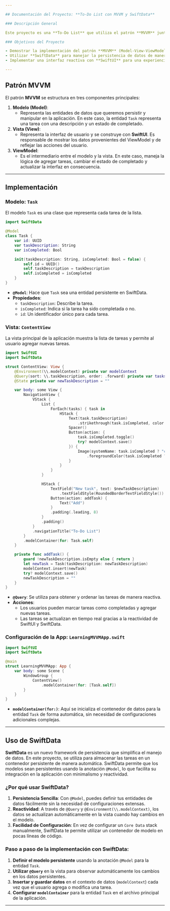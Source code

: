 ```yaml
---

## Documentación del Proyecto: **To-Do List con MVVM y SwiftData**

### Descripción General

Este proyecto es una **To-Do List** que utiliza el patrón **MVVM** junto con **SwiftUI** y **SwiftData** para manejar la persistencia de datos. La aplicación permite a los usuarios agregar, visualizar y completar tareas, reflejando los cambios de manera reactiva en la interfaz de usuario.

### Objetivos del Proyecto

- Demostrar la implementación del patrón **MVVM** (Model-View-ViewModel).
- Utilizar **SwiftData** para manejar la persistencia de datos de manera eficiente.
- Implementar una interfaz reactiva con **SwiftUI** para una experiencia fluida.

---
```


## Patrón MVVM

El patrón **MVVM** se estructura en tres componentes principales:

1. **Modelo (Model)**:
    - Representa las entidades de datos que queremos persistir y manipular en la aplicación. En este caso, la entidad `Task` representa una tarea con una descripción y un estado de completado.
2. **Vista (View)**:
    - Representa la interfaz de usuario y se construye con **SwiftUI**. Es responsable de mostrar los datos provenientes del ViewModel y de reflejar las acciones del usuario.
3. **ViewModel**:
    - Es el intermediario entre el modelo y la vista. En este caso, maneja la lógica de agregar tareas, cambiar el estado de completado y actualizar la interfaz en consecuencia.

---

## Implementación

### Modelo: `Task`

El modelo `Task` es una clase que representa cada tarea de la lista.

```swift
import SwiftData

@Model
class Task {
    var id: UUID
    var taskDescription: String
    var isCompleted: Bool

    init(taskDescription: String, isCompleted: Bool = false) {
        self.id = UUID()
        self.taskDescription = taskDescription
        self.isCompleted = isCompleted
    }
}

```

- **`@Model`**: Hace que `Task` sea una entidad persistente en SwiftData.
- **Propiedades**:
    - `taskDescription`: Describe la tarea.
    - `isCompleted`: Indica si la tarea ha sido completada o no.
    - `id`: Un identificador único para cada tarea.

### Vista: `ContentView`

La vista principal de la aplicación muestra la lista de tareas y permite al usuario agregar nuevas tareas.

```swift
import SwiftUI
import SwiftData

struct ContentView: View {
    @Environment(\\.modelContext) private var modelContext
    @Query(sort: \\.taskDescription, order: .forward) private var tasks: [Task]
    @State private var newTaskDescription = ""

    var body: some View {
        NavigationView {
            VStack {
                List {
                    ForEach(tasks) { task in
                        HStack {
                            Text(task.taskDescription)
                                .strikethrough(task.isCompleted, color: .black)
                            Spacer()
                            Button(action: {
                                task.isCompleted.toggle()
                                try? modelContext.save()
                            }) {
                                Image(systemName: task.isCompleted ? "checkmark.circle.fill" : "circle")
                                    .foregroundColor(task.isCompleted ? .green : .red)
                            }
                        }
                    }
                }

                HStack {
                    TextField("New task", text: $newTaskDescription)
                        .textFieldStyle(RoundedBorderTextFieldStyle())
                    Button(action: addTask) {
                        Text("Add")
                    }
                    .padding(.leading, 8)
                }
                .padding()
            }
            .navigationTitle("To-Do List")
        }
        .modelContainer(for: Task.self)
    }

    private func addTask() {
        guard !newTaskDescription.isEmpty else { return }
        let newTask = Task(taskDescription: newTaskDescription)
        modelContext.insert(newTask)
        try? modelContext.save()
        newTaskDescription = ""
    }
}

```

- **`@Query`**: Se utiliza para obtener y ordenar las tareas de manera reactiva.
- **Acciones**:
    - Los usuarios pueden marcar tareas como completadas y agregar nuevas tareas.
    - Las tareas se actualizan en tiempo real gracias a la reactividad de SwiftUI y SwiftData.

### Configuración de la App: `LearningMVVMApp.swift`

```swift
import SwiftUI
import SwiftData

@main
struct LearningMVVMApp: App {
    var body: some Scene {
        WindowGroup {
            ContentView()
                .modelContainer(for: [Task.self])
        }
    }
}

```

- **`modelContainer(for:)`**: Aquí se inicializa el contenedor de datos para la entidad `Task` de forma automática, sin necesidad de configuraciones adicionales complejas.

---

## Uso de SwiftData

**SwiftData** es un nuevo framework de persistencia que simplifica el manejo de datos. En este proyecto, se utiliza para almacenar las tareas en un contenedor persistente de manera automática. SwiftData permite que los modelos sean persistentes usando la anotación `@Model`, lo que facilita su integración en la aplicación con minimalismo y reactividad.

### ¿Por qué usar SwiftData?

1. **Persistencia Sencilla**: Con `@Model`, puedes definir tus entidades de datos fácilmente sin la necesidad de configuraciones extensas.
2. **Reactividad**: A través de `@Query` y `@Environment(\\.modelContext)`, los datos se actualizan automáticamente en la vista cuando hay cambios en el modelo.
3. **Facilidad de Configuración**: En vez de configurar un `Core Data` stack manualmente, SwiftData te permite utilizar un contenedor de modelo en pocas líneas de código.

### Paso a paso de la implementación con SwiftData:

1. **Definir el modelo persistente** usando la anotación `@Model` para la entidad `Task`.
2. **Utilizar `@Query`** en la vista para observar automáticamente los cambios en los datos persistentes.
3. **Insertar y guardar datos** en el contexto de datos (`modelContext`) cada vez que el usuario agrega o modifica una tarea.
4. **Configurar `modelContainer`** para la entidad `Task` en el archivo principal de la aplicación.

---
